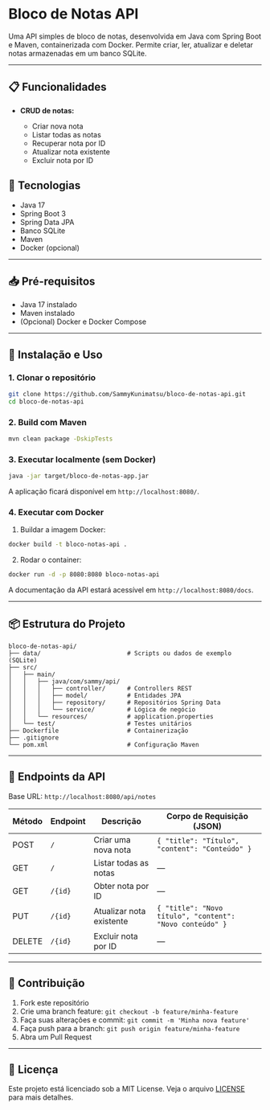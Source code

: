 # Bloco de Notas API

Uma API simples de bloco de notas, desenvolvida em Java com Spring Boot e Maven, containerizada com Docker. Permite criar, ler, atualizar e deletar notas armazenadas em um banco SQLite.

---

## 📋 Funcionalidades

* **CRUD de notas:**

  * Criar nova nota
  * Listar todas as notas
  * Recuperar nota por ID
  * Atualizar nota existente
  * Excluir nota por ID

## 🚀 Tecnologias

* Java 17
* Spring Boot 3
* Spring Data JPA
* Banco SQLite
* Maven
* Docker (opcional)

---

## 📥 Pré-requisitos

* Java 17 instalado
* Maven instalado
* (Opcional) Docker e Docker Compose

---

## 💾 Instalação e Uso

### 1. Clonar o repositório

```bash
git clone https://github.com/SammyKunimatsu/bloco-de-notas-api.git
cd bloco-de-notas-api
```

### 2. Build com Maven

```bash
mvn clean package -DskipTests
```

### 3. Executar localmente (sem Docker)

```bash
java -jar target/bloco-de-notas-app.jar
```

A aplicação ficará disponível em `http://localhost:8080/`.

### 4. Executar com Docker

1. Buildar a imagem Docker:

```bash
docker build -t bloco-notas-api .
```

2. Rodar o container:

```bash
docker run -d -p 8080:8080 bloco-notas-api
```

A documentação da API estará acessível em `http://localhost:8080/docs`.

---

## 📦 Estrutura do Projeto

```plaintext
bloco-de-notas-api/
├── data/                        # Scripts ou dados de exemplo (SQLite)
├── src/
│   ├── main/
│   │   ├── java/com/sammy/api/
│   │   │   ├── controller/      # Controllers REST
│   │   │   ├── model/           # Entidades JPA
│   │   │   ├── repository/      # Repositórios Spring Data
│   │   │   └── service/         # Lógica de negócio
│   │   └── resources/           # application.properties
│   └── test/                    # Testes unitários
├── Dockerfile                   # Containerização
├── .gitignore
└── pom.xml                      # Configuração Maven
```

---

## 🔌 Endpoints da API

Base URL: `http://localhost:8080/api/notes`

| Método | Endpoint  | Descrição              | Corpo de Requisição (JSON)                                 |
| ------- | --------- | ------------------------ | ------------------------------------------------------------ |
| POST    | `/`     | Criar uma nova nota      | `{ "title": "Título", "content": "Conteúdo" }`           |
| GET     | `/`     | Listar todas as notas    | —                                                           |
| GET     | `/{id}` | Obter nota por ID        | —                                                           |
| PUT     | `/{id}` | Atualizar nota existente | `{ "title": "Novo título", "content": "Novo conteúdo" }` |
| DELETE  | `/{id}` | Excluir nota por ID      | —                                                           |

---

## 🤝 Contribuição

1. Fork este repositório
2. Crie uma branch feature: `git checkout -b feature/minha-feature`
3. Faça suas alterações e commit: `git commit -m 'Minha nova feature'`
4. Faça push para a branch: `git push origin feature/minha-feature`
5. Abra um Pull Request

---

## 📄 Licença

Este projeto está licenciado sob a MIT License. Veja o arquivo [LICENSE](LICENSE) para mais detalhes.
